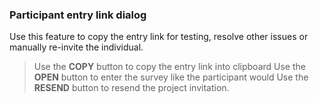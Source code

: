 ### Participant entry link dialog
Use this feature to copy the entry link for testing, resolve other issues or manually re-invite the individual.

> Use the **COPY** button to copy the entry link into clipboard
> Use the **OPEN** button to enter the survey like the participant would
> Use the **RESEND** button to resend the project invitation.

